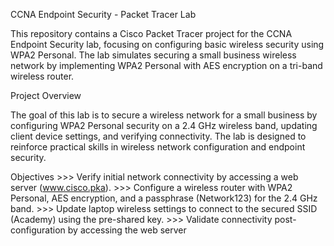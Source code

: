 CCNA Endpoint Security - Packet Tracer Lab

This repository contains a Cisco Packet Tracer project for the CCNA Endpoint Security lab, focusing on configuring basic wireless security using WPA2 Personal. The lab simulates securing a small business wireless network by implementing WPA2 Personal with AES encryption on a tri-band wireless router.

Project Overview

The goal of this lab is to secure a wireless network for a small business by configuring WPA2 Personal security on a 2.4 GHz wireless band, updating client device settings, and verifying connectivity. The lab is designed to reinforce practical skills in wireless network configuration and endpoint security.

Objectives
    >>> Verify initial network connectivity by accessing a web server (www.cisco.pka).
    >>> Configure a wireless router with WPA2 Personal, AES encryption, and a passphrase (Network123) for the 2.4 GHz band.
    >>> Update laptop wireless settings to connect to the secured SSID (Academy) using the pre-shared key.
    >>> Validate connectivity post-configuration by accessing the web server

  
